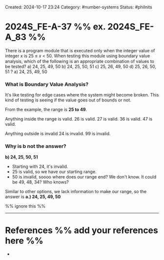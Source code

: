 Created: 2024-10-17 23:24
Category: #number-systems
Status: #philnits



# 2024S_FE-A-37 %% ex. 2024S_FE-A_83 %%

There is a program module that is executed only when the integer value of integer x is
25 ≤ 𝑥 < 50. When testing this module using boundary value analysis, which of the
following is an appropriate combination of values to be tested?
a) 24, 25, 49, 50
b) 24, 25, 50, 51
c) 25, 26, 49, 50
d) 25, 26, 50, 51
?
a) 24, 25, 49, 50
### What is Boundary Value Analysis?

It's like testing for edge cases where the system might become broken.
This kind of testing is seeing if the value goes out of bounds or not.

From the example, the range is **25 to 49**.

Anything inside the range is valid.
26 is valid.
27 is valid.
36 is valid.
47 is valid.

Anything outside is invalid
24 is invalid.
99 is invalid.


### Why is b not the answer?

**b) 24, 25, 50, 51**

- Starting with 24, it's invalid.
- 25 is valid, so we have our starting range.
- 50 is invalid, soooo where does our range end? We don't know. It could be 49, 48, 34? Who knows?

Similar to other options, we lack information to make our range, so the answer is
**a.) 24, 25, 49, 50**





%% ignore this %%
<!--SR:!2025-03-21,15,290-->
---









# References %% add your references here %%
- 